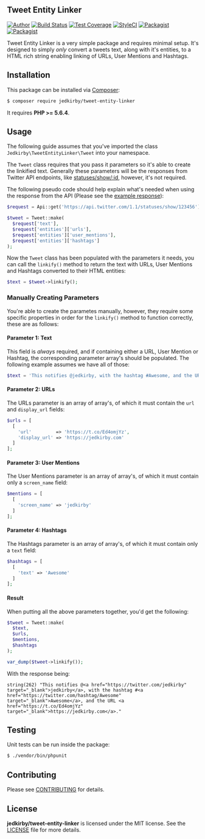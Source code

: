 Tweet Entity Linker
-------
[![Author](https://img.shields.io/badge/author-@jedkirby-blue.svg?style=flat-square)](https://twitter.com/jedkirby)
[![Build Status](https://img.shields.io/travis/jedkirby/tweet-entity-linker/master.svg?style=flat-square)](https://travis-ci.org/jedkirby/tweet-entity-linker)
[![Test Coverage](https://img.shields.io/coveralls/jedkirby/tweet-entity-linker/master.svg?style=flat-square)](https://coveralls.io/github/jedkirby/tweet-entity-linker)
[![StyleCI](https://styleci.io/repos/78195612/shield?branch=master)](https://styleci.io/repos/78195612)
[![Packagist](https://img.shields.io/packagist/v/jedkirby/tweet-entity-linker.svg?style=flat-square)](https://packagist.org/packages/jedkirby/tweet-entity-linker)
[![Packagist](https://img.shields.io/packagist/l/jedkirby/tweet-entity-linker.svg?style=flat-square)](https://github.com/jedkirby/tweet-entity-linker/blob/master/LICENSE)

Tweet Entity Linker is a very simple package and requires minimal setup. It's designed to simply _only_ convert a tweets text, along with it's entities, to a HTML rich string enabling linking of URLs, User Mentions and Hashtags.

Installation
-------

This package can be installed via [Composer]:

``` bash
$ composer require jedkirby/tweet-entity-linker
```

It requires **PHP >= 5.6.4**.

Usage
-------

The following guide assumes that you've imported the class `Jedkirby\TweetEntityLinker\Tweet` into your namespace.

The `Tweet` class requires that you pass it parameters so it's able to create the linkified text. Generally these parameters will be the responses from Twitter API endpoints, like [statuses/show/:id](https://dev.twitter.com/rest/reference/get/statuses/show/id), however, it's not required.

The following pseudo code should help explain what's needed when using the response from the API (Please see the [example response](https://dev.twitter.com/rest/reference/get/statuses/show/id#example-response)):

``` php
$request = Api::get('https://api.twitter.com/1.1/statuses/show/123456');

$tweet = Tweet::make(
  $request['text'],
  $request['entities']['urls'],
  $request['entities']['user_mentions'],
  $request['entities']['hashtags']
);
```

Now the `Tweet` class has been populated with the parameters it needs, you can call the `linkify()` method to return the text with URLs, User Mentions and Hashtags converted to their HTML entities:

``` php
$text = $tweet->linkify();
```

### Manually Creating Parameters

You're able to create the parametes manually, however, they require some specific properties in order for the `linkify()` method to function correctly, these are as follows:

#### Parameter 1: Text

This field is _always_ required, and if containing either a URL, User Mention or Hashtag, the corresponding parameter array's should be populated. The following example assumes we have all of those:

``` php
$text = 'This notifies @jedkirby, with the hashtag #Awesome, and the URL https://t.co/Ed4omjYz.';
```

#### Parameter 2: URLs

The URLs parameter is an array of array's, of which it must contain the `url` and `display_url` fields:

``` php
$urls = [
  [
    'url'         => 'https://t.co/Ed4omjYz',
    'display_url' => 'https://jedkirby.com'
  ]
];
```

#### Parameter 3: User Mentions

The User Mentions parameter is an array of array's, of which it must contain only a `screen_name` field:

``` php
$mentions = [
  [
    'screen_name' => 'jedkirby'
  ]
];
```

#### Parameter 4: Hashtags

The Hashtags parameter is an array of array's, of which it must contain only a `text` field:

``` php
$hashtags = [
  [
    'text' => 'Awesome'
  ]
];
```

#### Result

When putting all the above parameters together, you'd get the following:

``` php
$tweet = Tweet::make(
  $text,
  $urls,
  $mentions,
  $hashtags
);

var_dump($tweet->linkify());
```

With the response being:

``` none
string(262) "This notifies @<a href="https://twitter.com/jedkirby" target="_blank">jedkirby</a>, with the hashtag #<a href="https://twitter.com/hashtag/Awesome" target="_blank">Awesome</a>, and the URL <a href="https://t.co/Ed4omjYz" target="_blank">https://jedkirby.com</a>."
```

Testing
-------

Unit tests can be run inside the package:

``` bash
$ ./vendor/bin/phpunit
```

Contributing
-------

Please see [CONTRIBUTING](CONTRIBUTING.md) for details.

License
-------

**jedkirby/tweet-entity-linker** is licensed under the MIT license.  See the [LICENSE](LICENSE) file for more details.

[Composer]: https://getcomposer.org/
